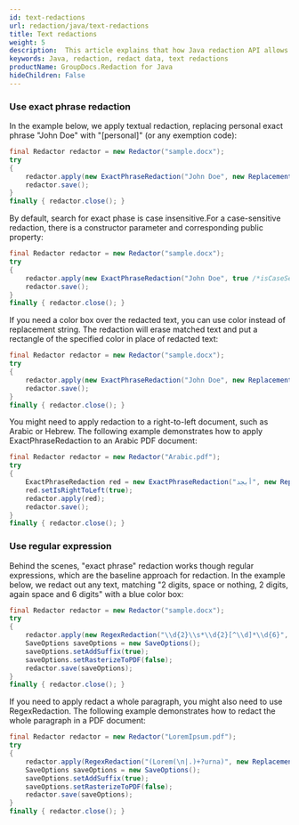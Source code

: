 ```yaml
---
id: text-redactions
url: redaction/java/text-redactions
title: Text redactions
weight: 5
description:  This article explains that how Java redaction API allows you to easily redact data of sensitive or private nature from your documents. You can apply text redaction using exact phrase or regular expression for documents of different formats like PDF, DOC, DOCX, PPT, PPTX, XLS, XLSX and others.
keywords: Java, redaction, redact data, text redactions  
productName: GroupDocs.Redaction for Java
hideChildren: False
---
```

### Use exact phrase redaction

In the example below, we apply textual redaction, replacing personal exact phrase "John Doe" with "\[personal\]" (or any exemption code):



```java
final Redactor redactor = new Redactor("sample.docx");
try 
{
    redactor.apply(new ExactPhraseRedaction("John Doe", new ReplacementOptions("[personal]")));
    redactor.save();
}
finally { redactor.close(); }
```

By default, search for exact phase is case insensitive.For a case-sensitive redaction, there is a constructor parameter and corresponding public property:



```java
final Redactor redactor = new Redactor("sample.docx");
try
{
    redactor.apply(new ExactPhraseRedaction("John Doe", true /*isCaseSensitive*/, new ReplacementOptions("[personal]")));
    redactor.save();
}
finally { redactor.close(); }
```

If you need a color box over the redacted text, you can use color instead of replacement string. The redaction will erase matched text and put a rectangle of the specified color in place of redacted text:



```java
final Redactor redactor = new Redactor("sample.docx");
try
{
    redactor.apply(new ExactPhraseRedaction("John Doe", new ReplacementOptions(java.awt.Color.RED)));
    redactor.save();
}
finally { redactor.close(); }
```

You might need to apply redaction to a right-to-left document, such as Arabic or Hebrew. The following example demonstrates how to apply ExactPhraseRedaction to an Arabic PDF document:

```java
final Redactor redactor = new Redactor("Arabic.pdf");
try
{
    ExactPhraseRedaction red = new ExactPhraseRedaction("أﺑﺠﺪ", new ReplacementOptions("[test]"));
    red.setIsRightToLeft(true);
    redactor.apply(red);
    redactor.save();
}
finally { redactor.close(); }
```

### Use regular expression

Behind the scenes, "exact phrase" redaction works though regular expressions, which are the baseline approach for redaction. In the example below, we redact out any text, matching "2 digits, space or nothing, 2 digits, again space and 6 digits" with a blue color box:



```java
final Redactor redactor = new Redactor("sample.docx");
try
{
    redactor.apply(new RegexRedaction("\\d{2}\\s*\\d{2}[^\\d]*\\d{6}", new ReplacementOptions(java.awt.Color.BLUE)));
    SaveOptions saveOptions = new SaveOptions();
    saveOptions.setAddSuffix(true);
    saveOptions.setRasterizeToPDF(false);
    redactor.save(saveOptions);
}
finally { redactor.close(); }
```

If you need to apply redact a whole paragraph, you might also need to use RegexRedaction. The following example demonstrates how to redact the whole paragraph in a PDF document:

```java
final Redactor redactor = new Redactor("LoremIpsum.pdf");
try
{
    redactor.apply(RegexRedaction("(Lorem(\n|.)+?urna)", new ReplacementOptions("[test]")));
    SaveOptions saveOptions = new SaveOptions();
    saveOptions.setAddSuffix(true);
    saveOptions.setRasterizeToPDF(false);
    redactor.save(saveOptions);
}
finally { redactor.close(); }
```
